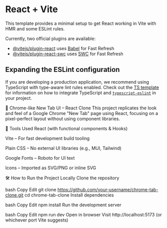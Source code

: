 # React + Vite

This template provides a minimal setup to get React working in Vite with HMR and some ESLint rules.

Currently, two official plugins are available:

- [@vitejs/plugin-react](https://github.com/vitejs/vite-plugin-react/blob/main/packages/plugin-react) uses [Babel](https://babeljs.io/) for Fast Refresh
- [@vitejs/plugin-react-swc](https://github.com/vitejs/vite-plugin-react/blob/main/packages/plugin-react-swc) uses [SWC](https://swc.rs/) for Fast Refresh

## Expanding the ESLint configuration

If you are developing a production application, we recommend using TypeScript with type-aware lint rules enabled. Check out the [TS template](https://github.com/vitejs/vite/tree/main/packages/create-vite/template-react-ts) for information on how to integrate TypeScript and [`typescript-eslint`](https://typescript-eslint.io) in your project.


🧭 Chrome-like New Tab UI – React Clone
This project replicates the look and feel of a Google Chrome "New Tab" page using React, focusing on a pixel-perfect layout without using component libraries.

🔧 Tools Used
React (with functional components & Hooks)

Vite – For fast development build tooling

Plain CSS – No external UI libraries (e.g., MUI, Tailwind)

Google Fonts – Roboto for UI text

Icons – Imported as SVG/PNG or inline SVG

🛠 How to Run the Project Locally
Clone the repository

bash
Copy
Edit
git clone https://github.com/your-username/chrome-tab-clone.git
cd chrome-tab-clone
Install dependencies

bash
Copy
Edit
npm install
Run the development server

bash
Copy
Edit
npm run dev
Open in browser
Visit http://localhost:5173 (or whichever port Vite suggests)
